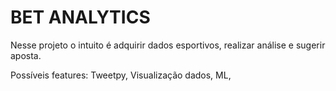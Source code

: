 # BET ANALYTICS

Nesse projeto o intuito é adquirir dados esportivos, realizar análise e sugerir aposta.

Possíveis features:
Tweetpy,
Visualização dados,
ML,
